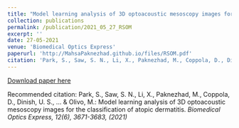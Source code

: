 ```yaml
---
title: "Model learning analysis of 3D optoacoustic mesoscopy images for the classification of atopic dermatitis"
collection: publications
permalink: /publication/2021_05_27_RSOM
excerpt: ''
date: 27-05-2021
venue: 'Biomedical Optics Express'
paperurl: 'http://MahsaPaknezhad.github.io/files/RSOM.pdf'
citation: 'Park, S., Saw, S. N., Li, X., Paknezhad, M., Coppola, D., Dinish, U. S., ... & Olivo, M.: Model learning analysis of 3D optoacoustic mesoscopy images for the classification of atopic dermatitis. <i>Biomedical Optics Express<i>, 12(6), 3671-3683, (2021)'
---
```


[Download paper here](http://MahsaPaknezhad.github.io/files/RSOM.pdf)

Recommended citation: Park, S., Saw, S. N., Li, X., Paknezhad, M., Coppola, D., Dinish, U. S., ... & Olivo, M.: Model learning analysis of 3D optoacoustic mesoscopy images for the classification of atopic dermatitis. <i>Biomedical Optics Express<i>, 12(6), 3671-3683, (2021)
